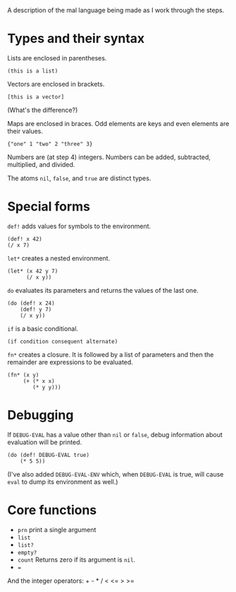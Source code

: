 A description of the mal language being made as I work through the steps.

# Types and their syntax

Lists are enclosed in parentheses.

    (this is a list)

Vectors are enclosed in brackets.

    [this is a vector]

(What's the difference?)

Maps are enclosed in braces. Odd elements are keys and even elements are their values.

    {"one" 1 "two" 2 "three" 3}

Numbers are (at step 4) integers. Numbers can be added, subtracted, multiplied, and divided.

The atoms `nil`, `false`, and `true` are distinct types.

# Special forms

`def!` adds values for symbols to the environment.

    (def! x 42)
    (/ x 7)

`let*` creates a nested environment.

    (let* (x 42 y 7)
          (/ x y))

`do` evaluates its parameters and returns the values of the last one.

    (do (def! x 24)
        (def! y 7)
        (/ x y))

`if` is a basic conditional.

    (if condition consequent alternate)

`fn*` creates a closure. It is followed by a list of parameters and then the remainder are expressions to be evaluated.

    (fn* (x y)
         (+ (* x x)
            (* y y)))

# Debugging

If `DEBUG-EVAL` has a value other than `nil` or `false`, debug information about evaluation will be printed.

    (do (def! DEBUG-EVAL true)
        (* 5 5))

(I've also added `DEBUG-EVAL-ENV` which, when `DEBUG-EVAL` is true, will cause `eval` to dump its environment as well.)

# Core functions

* `prn` print a single argument
* `list`
* `list?`
* `empty?`
* `count` Returns zero if its argument is `nil`.
* `=`

And the integer operators: + - * / < <= > >=

